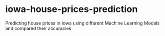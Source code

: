 # iowa-house-prices-prediction
 Predicting house prices in Iowa using different Machine Learning Models and compared their accuracies
